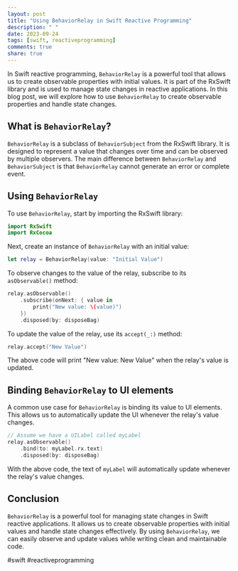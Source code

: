 ```yaml
---
layout: post
title: "Using BehaviorRelay in Swift Reactive Programming"
description: " "
date: 2023-09-24
tags: [swift, reactiveprogramming]
comments: true
share: true
---
```


In Swift reactive programming, `BehaviorRelay` is a powerful tool that allows us to create observable properties with initial values. It is part of the RxSwift library and is used to manage state changes in reactive applications. In this blog post, we will explore how to use `BehaviorRelay` to create observable properties and handle state changes.

## What is `BehaviorRelay`?

`BehaviorRelay` is a subclass of `BehaviorSubject` from the RxSwift library. It is designed to represent a value that changes over time and can be observed by multiple observers. The main difference between `BehaviorRelay` and `BehaviorSubject` is that `BehaviorRelay` cannot generate an error or complete event.

## Using `BehaviorRelay`

To use `BehaviorRelay`, start by importing the RxSwift library:

```swift
import RxSwift
import RxCocoa
```

Next, create an instance of `BehaviorRelay` with an initial value:

```swift
let relay = BehaviorRelay(value: "Initial Value")
```

To observe changes to the value of the relay, subscribe to its `asObservable()` method:

```swift
relay.asObservable()
    .subscribe(onNext: { value in
        print("New value: \(value)")
    })
    .disposed(by: disposeBag)
```

To update the value of the relay, use its `accept(_:)` method:

```swift
relay.accept("New Value")
```

The above code will print "New value: New Value" when the relay's value is updated.

## Binding `BehaviorRelay` to UI elements

A common use case for `BehaviorRelay` is binding its value to UI elements. This allows us to automatically update the UI whenever the relay's value changes.

```swift
// Assume we have a UILabel called myLabel
relay.asObservable()
    .bind(to: myLabel.rx.text)
    .disposed(by: disposeBag)
```

With the above code, the text of `myLabel` will automatically update whenever the relay's value changes.

## Conclusion

`BehaviorRelay` is a powerful tool for managing state changes in Swift reactive applications. It allows us to create observable properties with initial values and handle state changes effectively. By using `BehaviorRelay`, we can easily observe and update values while writing clean and maintainable code.

#swift #reactiveprogramming